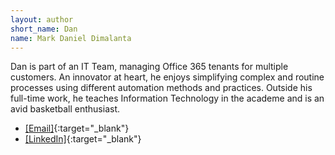 ```yaml
---
layout: author
short_name: Dan
name: Mark Daniel Dimalanta
---
```


Dan is part of an IT Team, managing Office 365 tenants for multiple customers. An innovator at heart, he enjoys simplifying complex and routine processes using different automation methods and practices. Outside his full-time work, he teaches Information Technology in the academe and is an avid basketball enthusiast.

* [[Email]](mailto:danieldimalanta@gmail.com){:target="_blank"}
* [[LinkedIn]](https://www.linkedin.com/in/mark-daniel-dimalanta-4b899a109/){:target="_blank"}